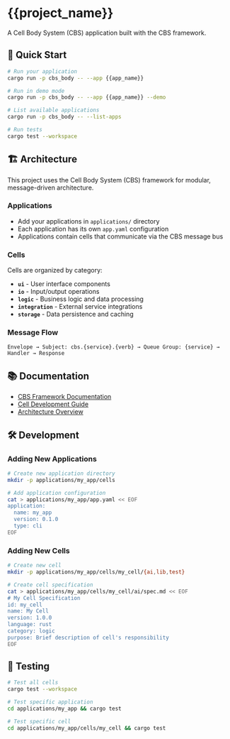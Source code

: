 # {{project_name}}

A Cell Body System (CBS) application built with the CBS framework.

## 🚀 Quick Start

```bash
# Run your application
cargo run -p cbs_body -- --app {{app_name}}

# Run in demo mode
cargo run -p cbs_body -- --app {{app_name}} --demo

# List available applications
cargo run -p cbs_body -- --list-apps

# Run tests
cargo test --workspace
```

## 🏗️ Architecture

This project uses the Cell Body System (CBS) framework for modular, message-driven architecture.

### Applications
- Add your applications in `applications/` directory
- Each application has its own `app.yaml` configuration
- Applications contain cells that communicate via the CBS message bus

### Cells
Cells are organized by category:
- **`ui`** - User interface components
- **`io`** - Input/output operations  
- **`logic`** - Business logic and data processing
- **`integration`** - External service integrations
- **`storage`** - Data persistence and caching

### Message Flow
```
Envelope → Subject: cbs.{service}.{verb} → Queue Group: {service} → Handler → Response
```

## 📚 Documentation

- [CBS Framework Documentation](https://github.com/user/cbs-framework/docs)
- [Cell Development Guide](https://github.com/user/cbs-framework/docs/cell-development.md)
- [Architecture Overview](https://github.com/user/cbs-framework/docs/architecture.md)

## 🛠️ Development

### Adding New Applications
```bash
# Create new application directory
mkdir -p applications/my_app/cells

# Add application configuration
cat > applications/my_app/app.yaml << EOF
application:
  name: my_app
  version: 0.1.0
  type: cli
EOF
```

### Adding New Cells
```bash
# Create new cell
mkdir -p applications/my_app/cells/my_cell/{ai,lib,test}

# Create cell specification
cat > applications/my_app/cells/my_cell/ai/spec.md << EOF
# My Cell Specification
id: my_cell
name: My Cell
version: 1.0.0
language: rust
category: logic
purpose: Brief description of cell's responsibility
EOF
```

## 🧪 Testing

```bash
# Test all cells
cargo test --workspace

# Test specific application
cd applications/my_app && cargo test

# Test specific cell
cd applications/my_app/cells/my_cell && cargo test
```

